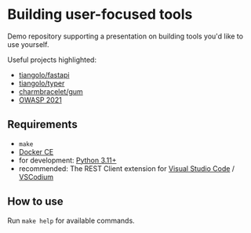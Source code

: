 # Building user-focused tools

Demo repository supporting a presentation on building tools you'd like to use
yourself.

Useful projects highlighted:

- [tiangolo/fastapi](https://fastapi.tiangolo.com)
- [tiangolo/typer](https://github.com/tiangolo/typer)
- [charmbracelet/gum](https://github.com/charmbracelet/gum)
- [OWASP 2021](https://owasp.org/Top10/A05_2021-Security_Misconfiguration/)

## Requirements

- `make`
- [Docker CE](https://docs.docker.com/engine/install/)
- for development: [Python 3.11+](https://docs.docker.com/engine/install/)
- recommended: The REST Client extension for [Visual Studio Code][1] /
[VSCodium][2]

## How to use

Run `make help` for available commands.

[1]: https://marketplace.visualstudio.com/items?itemName=humao.rest-client
[2]: https://open-vsx.org/extension/humao/rest-client

